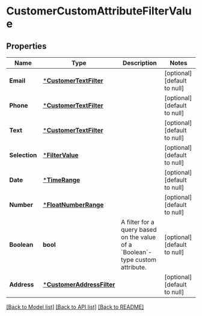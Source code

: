 # CustomerCustomAttributeFilterValue

## Properties
Name | Type | Description | Notes
------------ | ------------- | ------------- | -------------
**Email** | [***CustomerTextFilter**](CustomerTextFilter.md) |  | [optional] [default to null]
**Phone** | [***CustomerTextFilter**](CustomerTextFilter.md) |  | [optional] [default to null]
**Text** | [***CustomerTextFilter**](CustomerTextFilter.md) |  | [optional] [default to null]
**Selection** | [***FilterValue**](FilterValue.md) |  | [optional] [default to null]
**Date** | [***TimeRange**](TimeRange.md) |  | [optional] [default to null]
**Number** | [***FloatNumberRange**](FloatNumberRange.md) |  | [optional] [default to null]
**Boolean** | **bool** | A filter for a query based on the value of a &#x60;Boolean&#x60;-type custom attribute. | [optional] [default to null]
**Address** | [***CustomerAddressFilter**](CustomerAddressFilter.md) |  | [optional] [default to null]

[[Back to Model list]](../README.md#documentation-for-models) [[Back to API list]](../README.md#documentation-for-api-endpoints) [[Back to README]](../README.md)

